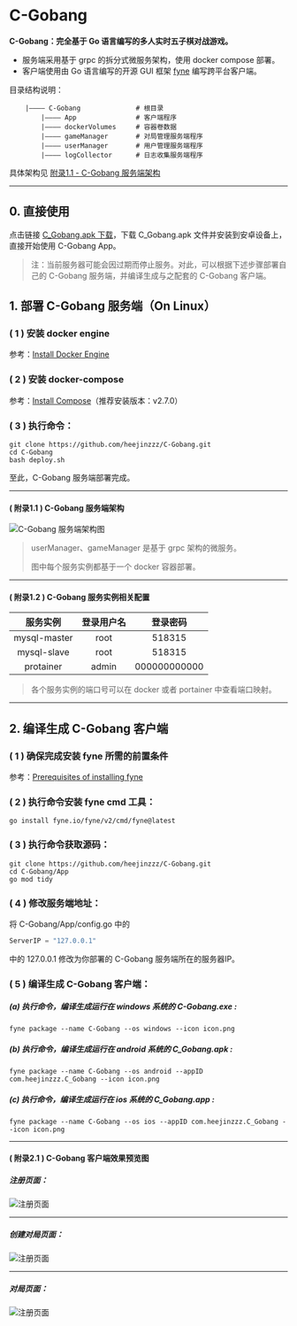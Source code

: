 # C-Gobang
**C-Gobang：完全基于 Go 语言编写的多人实时五子棋对战游戏。**

* 服务端采用基于 grpc 的拆分式微服务架构，使用 docker compose 部署。
* 客户端使用由 Go 语言编写的开源 GUI 框架 [fyne](https://github.com/fyne-io/fyne) 编写跨平台客户端。


目录结构说明：

```
    |———— C-Gobang              # 根目录
        |———— App               # 客户端程序
        |———— dockerVolumes     # 容器卷数据
        |———— gameManager       # 对局管理服务端程序
        |———— userManager       # 用户管理服务端程序
        |———— logCollector      # 日志收集服务端程序
```

具体架构见 [附录1.1 - C-Gobang 服务端架构](#hover)

---

## 0. 直接使用
点击链接 [C_Gobang.apk 下载](https://pan.baidu.com/s/11_j83PQ9tCPPgVge9adINg?pwd=os1i)，下载 C_Gobang.apk 文件并安装到安卓设备上，直接开始使用 C-Gobang App。

> 注：当前服务器可能会因过期而停止服务。对此，可以根据下述步骤部署自己的 C-Gobang 服务端，并编译生成与之配套的 C-Gobang 客户端。

## 1. 部署 C-Gobang 服务端（On Linux）
### ( 1 ) 安装 docker engine
参考：[Install Docker Engine](https://docs.docker.com/engine/install/)
### ( 2 ) 安装 docker-compose
参考：[Install Compose](https://docs.docker.com/compose/install/linux/)（推荐安装版本：v2.7.0）
### ( 3 ) 执行命令：
```shell
git clone https://github.com/heejinzzz/C-Gobang.git
cd C-Gobang
bash deploy.sh 
```
至此，C-Gobang 服务端部署完成。

---
#### <a id="hover" style="text-decoration:none">( 附录1.1 ) C-Gobang 服务端架构</a>

![C-Gobang 服务端架构图](architecture.png)
> userManager、gameManager 是基于 grpc 架构的微服务。
> 
> 图中每个服务实例都基于一个 docker 容器部署。

---
#### ( 附录1.2 ) C-Gobang 服务实例相关配置
| 服务实例 | 登录用户名 | 登录密码 |
| :---: | :---: | :---: |
| mysql-master | root | 518315 |
| mysql-slave | root | 518315 |
| protainer | admin | 000000000000 |

> 各个服务实例的端口号可以在 docker 或者 portainer 中查看端口映射。

---
## 2. 编译生成 C-Gobang 客户端
### ( 1 ) 确保完成安装 fyne 所需的前置条件
参考：[Prerequisites of installing fyne](https://developer.fyne.io/started/#prerequisites)
### ( 2 ) 执行命令安装 fyne cmd 工具：
```shell
go install fyne.io/fyne/v2/cmd/fyne@latest
```
### ( 3 ) 执行命令获取源码：
```shell
git clone https://github.com/heejinzzz/C-Gobang.git
cd C-Gobang/App
go mod tidy
```
### ( 4 ) 修改服务端地址：
将 C-Gobang/App/config.go 中的
```go
ServerIP = "127.0.0.1"
```
中的 127.0.0.1 修改为你部署的 C-Gobang 服务端所在的服务器IP。
### ( 5 ) 编译生成 C-Gobang 客户端：
##### (a) 执行命令，编译生成运行在 windows 系统的 C-Gobang.exe :

    fyne package --name C-Gobang --os windows --icon icon.png

##### (b) 执行命令，编译生成运行在 android 系统的 C_Gobang.apk :

    fyne package --name C-Gobang --os android --appID com.heejinzzz.C_Gobang --icon icon.png

##### (c) 执行命令，编译生成运行在 ios 系统的 C_Gobang.app :

    fyne package --name C-Gobang --os ios --appID com.heejinzzz.C_Gobang --icon icon.png

---
#### ( 附录2.1 ) C-Gobang 客户端效果预览图
##### 注册页面：
![注册页面](App/images/RegisterPage.png)

---
##### 创建对局页面：
![注册页面](App/images/MainPage.png)

---
##### 对局页面：
![注册页面](App/images/GamePage.png)
